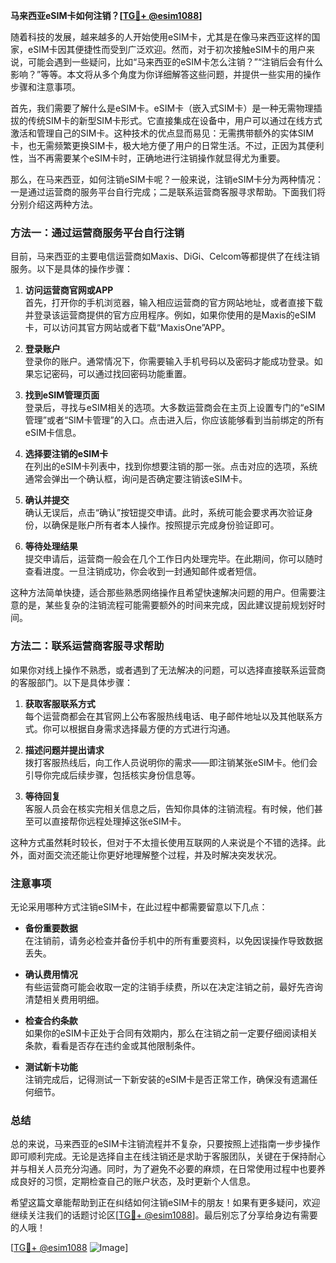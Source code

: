 **马来西亚eSIM卡如何注销？[[TG💪+ @esim1088](https://t.me/s/esim1088)]**

随着科技的发展，越来越多的人开始使用eSIM卡，尤其是在像马来西亚这样的国家，eSIM卡因其便捷性而受到广泛欢迎。然而，对于初次接触eSIM卡的用户来说，可能会遇到一些疑问，比如“马来西亚的eSIM卡怎么注销？”“注销后会有什么影响？”等等。本文将从多个角度为你详细解答这些问题，并提供一些实用的操作步骤和注意事项。

首先，我们需要了解什么是eSIM卡。eSIM卡（嵌入式SIM卡）是一种无需物理插拔的传统SIM卡的新型SIM卡形式。它直接集成在设备中，用户可以通过在线方式激活和管理自己的SIM卡。这种技术的优点显而易见：无需携带额外的实体SIM卡，也无需频繁更换SIM卡，极大地方便了用户的日常生活。不过，正因为其便利性，当不再需要某个eSIM卡时，正确地进行注销操作就显得尤为重要。

那么，在马来西亚，如何注销eSIM卡呢？一般来说，注销eSIM卡分为两种情况：一是通过运营商的服务平台自行完成；二是联系运营商客服寻求帮助。下面我们将分别介绍这两种方法。

### 方法一：通过运营商服务平台自行注销

目前，马来西亚的主要电信运营商如Maxis、DiGi、Celcom等都提供了在线注销服务。以下是具体的操作步骤：

1. **访问运营商官网或APP**  
   首先，打开你的手机浏览器，输入相应运营商的官方网站地址，或者直接下载并登录该运营商提供的官方应用程序。例如，如果你使用的是Maxis的eSIM卡，可以访问其官方网站或者下载“MaxisOne”APP。

2. **登录账户**  
   登录你的账户。通常情况下，你需要输入手机号码以及密码才能成功登录。如果忘记密码，可以通过找回密码功能重置。

3. **找到eSIM管理页面**  
   登录后，寻找与eSIM相关的选项。大多数运营商会在主页上设置专门的“eSIM管理”或者“SIM卡管理”的入口。点击进入后，你应该能够看到当前绑定的所有eSIM卡信息。

4. **选择要注销的eSIM卡**  
   在列出的eSIM卡列表中，找到你想要注销的那一张。点击对应的选项，系统通常会弹出一个确认框，询问是否确定要注销该eSIM卡。

5. **确认并提交**  
   确认无误后，点击“确认”按钮提交申请。此时，系统可能会要求再次验证身份，以确保是账户所有者本人操作。按照提示完成身份验证即可。

6. **等待处理结果**  
   提交申请后，运营商一般会在几个工作日内处理完毕。在此期间，你可以随时查看进度。一旦注销成功，你会收到一封通知邮件或者短信。

这种方法简单快捷，适合那些熟悉网络操作且希望快速解决问题的用户。但需要注意的是，某些复杂的注销流程可能需要额外的时间来完成，因此建议提前规划好时间。

### 方法二：联系运营商客服寻求帮助

如果你对线上操作不熟悉，或者遇到了无法解决的问题，可以选择直接联系运营商的客服部门。以下是具体步骤：

1. **获取客服联系方式**  
   每个运营商都会在其官网上公布客服热线电话、电子邮件地址以及其他联系方式。你可以根据自身需求选择最方便的方式进行沟通。

2. **描述问题并提出请求**  
   拨打客服热线后，向工作人员说明你的需求——即注销某张eSIM卡。他们会引导你完成后续步骤，包括核实身份信息等。

3. **等待回复**  
   客服人员会在核实完相关信息之后，告知你具体的注销流程。有时候，他们甚至可以直接帮你远程处理掉这张eSIM卡。

这种方式虽然耗时较长，但对于不太擅长使用互联网的人来说是个不错的选择。此外，面对面交流还能让你更好地理解整个过程，并及时解决突发状况。

### 注意事项

无论采用哪种方式注销eSIM卡，在此过程中都需要留意以下几点：

- **备份重要数据**  
  在注销前，请务必检查并备份手机中的所有重要资料，以免因误操作导致数据丢失。
  
- **确认费用情况**  
  有些运营商可能会收取一定的注销手续费，所以在决定注销之前，最好先咨询清楚相关费用明细。

- **检查合约条款**  
  如果你的eSIM卡正处于合同有效期内，那么在注销之前一定要仔细阅读相关条款，看看是否存在违约金或其他限制条件。

- **测试新卡功能**  
  注销完成后，记得测试一下新安装的eSIM卡是否正常工作，确保没有遗漏任何细节。

### 总结

总的来说，马来西亚的eSIM卡注销流程并不复杂，只要按照上述指南一步步操作即可顺利完成。无论是选择自主在线注销还是求助于客服团队，关键在于保持耐心并与相关人员充分沟通。同时，为了避免不必要的麻烦，在日常使用过程中也要养成良好的习惯，定期检查自己的账户状态，及时更新个人信息。

希望这篇文章能帮助到正在纠结如何注销eSIM卡的朋友！如果有更多疑问，欢迎继续关注我们的话题讨论区[[TG💪+ @esim1088](https://t.me/s/esim1088)]。最后别忘了分享给身边有需要的人哦！

[[TG💪+ @esim1088](https://t.me/s/esim1088) ![Image](https://i.postimg.cc/4NQfJmqS/Snipaste-2025-05-13-00-14-12.png)]